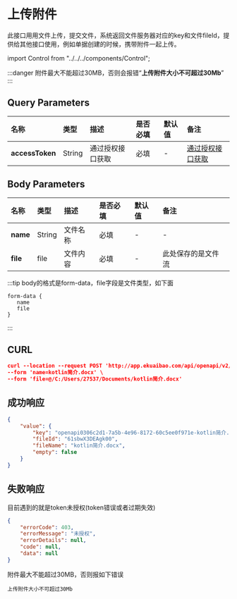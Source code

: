 # 上传附件
此接口用用文件上传，提交文件，系统返回文件服务器对应的key和文件fileId，提供给其他接口使用，例如单据创建的时候，携带附件一起上传。

import Control from "../../../components/Control";

<Control
method="POST"
url="/api/openapi/v2/attachment/upload"
/>

:::danger
附件最大不能超过30MB，否则会报错“**上传附件大小不可超过30Mb**”
:::

## Query Parameters

| 名称 | 类型 | 描述 | 是否必填 | 默认值 | 备注 |
| :--- | :--- | :--- | :--- |:--- | :--- |
| **accessToken** | String | 通过授权接口获取 | 必填 | - | [通过授权接口获取](/docs/open-api/getting-started/auth) |

## Body Parameters

| 名称 | 类型 | 描述 | 是否必填 | 默认值 | 备注 |
| :--- | :--- | :--- | :--- |:--- | :--- |
| **name** | String | 文件名称 | 必填 | - | - |
| **file** | file   | 文件内容 | 必填 | - | 此处保存的是文件流 |

:::tip
body的格式是form-data，file字段是文件类型，如下面
```text
form-data {
   name
   file
}
```
:::

## CURL
```json
curl --location --request POST 'http://app.ekuaibao.com/api/openapi/v2/attachment/upload?accessToken=XRcbwWBTassg00' \
--form 'name=kotlin简介.docx' \
--form 'file=@/C:/Users/27537/Documents/kotlin简介.docx'
```

## 成功响应
```json
{
    "value": {
        "key": "openapi0306c2d1-7a5b-4e96-8172-60c5ee0f971e-kotlin简介.docx",
        "fileId": "61sbwX3DEAgk00",
        "fileName": "kotlin简介.docx",
        "empty": false
    }
}
```

## 失败响应
目前遇到的就是token未授权(token错误或者过期失效)
```json
{
    "errorCode": 403,
    "errorMessage": "未授权",
    "errorDetails": null,
    "code": null,
    "data": null
}
```

附件最大不能超过30MB，否则报如下错误
```text
上传附件大小不可超过30Mb
```
